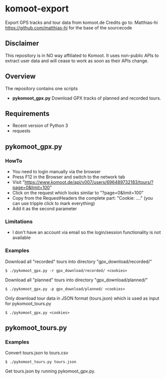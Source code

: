 # komoot-export

Export GPS tracks and tour data from komoot.de
Credits go to: Matthias-hi https://github.com/matthias-hi for the base of the sourcecode

## Disclaimer

This repository is in NO way affiliated to Komoot. It uses non-public APIs to extract user data and will cease to work as soon as their APIs change.

## Overview

The repository contains one scripts

* __pykomoot_gpx.py__ Download GPX tracks of planned and recorded tours.

## Requirements

* Recent version of Python 3
* requests

## pykomoot_gpx.py

### HowTo

* You need to login manually via the browser
* Press F12 in the Browser and switch to the network tab
* Visit "https://www.komoot.de/api/v007/users/696489732183/tours/?page=0&limit=100"
* Click on the request which looks similar to "?page=0&limit=100"
* Copy from the RequestHeaders the complete part: "Cookie: ...." (you can use tripple click to mark everything)
* Add it as the second parameter

### Limitations

* I don't have an account via email so the login/session functionality is not available

### Examples

Download all "recorded" tours into directory "gpx_download/recorded/"
```
$ ./pykomoot_gpx.py -r gpx_download/recorded/ <cookies>
```

Download all "planned" tours into directory "gpx_download/planned/"
```
$ ./pykomoot_gpx.py -p gpx_download/planned/ <cookies>
```

Only download tour data in JSON format (tours.json) which is used as input for pykomoot_tours.py
```
$ ./pykomoot_gpx.py <cookies>
```

## pykomoot_tours.py

### Examples

Convert tours.json to tours.csv
```
$ ./pykomoot_tours.py tours.json
```

Get tours.json by running pykomoot_gpx.py.